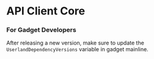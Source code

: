 # API Client Core

### For Gadget Developers

After releasing a new version, make sure to update the `UserlandDependencyVersions` variable in gadget mainline.
